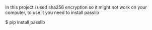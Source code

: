 
In this project i used sha256 encryption so it might not work on your computer, to use it you need to install passlib

$ pip install passlib